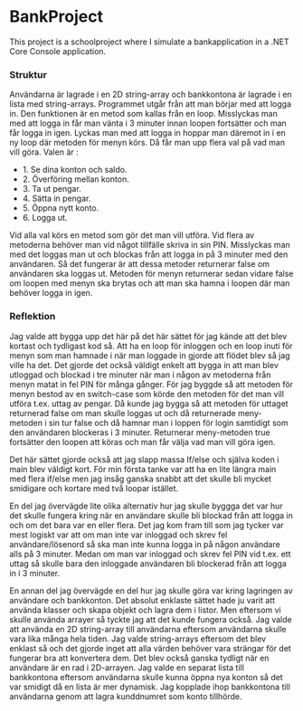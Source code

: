 # BankProject
This project is a schoolproject where I simulate a bankapplication in a .NET Core Console application.


<h3>Struktur</h3>

Användarna är lagrade i en 2D string-array och bankkontona är lagrade i en lista med string-arrays.
Programmet utgår från att man börjar med att logga in. Den funktionen är en metod som kallas från en loop. Misslyckas man med att logga in får man vänta i 3 minuter innan loopen fortsätter och man får logga in igen. Lyckas man med att logga in hoppar man däremot in i en ny loop där metoden för menyn körs. Då får man upp flera val på vad man vill göra. Valen är :
<ul>
<li>1. Se dina konton och saldo.</li> 
<li>2. Överföring mellan konton.</li>
<li>3. Ta ut pengar.</li>
<li>4. Sätta in pengar.</li>
<li>5. Öppna nytt konto.</li>
<li>6. Logga ut.</li>
</ul>

Vid alla val körs en metod som gör det man vill utföra. Vid flera av metoderna behöver man vid något tillfälle skriva in sin PIN. Misslyckas man med det loggas man ut och blockas från att logga in på 3 minuter med den användaren. Så det fungerar är att dessa metoder returnerar false om användaren ska loggas ut. Metoden för menyn returnerar sedan vidare false om loopen med menyn ska brytas och att man ska hamna i loopen där man behöver logga in igen.


<h3>Reflektion</h3>
Jag valde att bygga upp det här på det här sättet för jag kände att det blev kortast och tydligast kod så. Att ha en loop för inloggen och en loop inuti för menyn som man hamnade i när man loggade in gjorde att flödet blev så jag ville ha det. Det gjorde det också väldigt enkelt att bygga in att man blev utloggad och blockad i tre minuter när man i någon av metoderna från menyn matat in fel PIN för många gånger. För jag byggde så att metoden för menyn bestod av en switch-case som körde den metoden för det man vill utföra t.ex. uttag av pengar. Då kunde jag bygga så att metoden för uttaget returnerad false om man skulle loggas ut och då returnerade meny-metoden i sin tur false och då hamnar man i loppen för login samtidigt som den användaren blockeras i 3 minuter. Returnerar meny-metoden true fortsätter den loopen att köras och man får välja vad man vill göra igen. 

Det här sättet gjorde också att jag slapp massa If/else och själva koden i main blev väldigt kort. För min första tanke var att ha en lite längra main med flera if/else men jag insåg ganska snabbt att det skulle bli mycket smidigare och kortare med två loopar istället. 

En del jag övervägde lite olika alternativ hur jag skulle byggga det var hur det skulle fungera kring när en användare skulle bli blockad från att logga in och om det bara var en eller flera. Det jag kom fram till som jag tycker var mest logiskt var att om man inte var inloggad och skrev fel användare/lösenord så ska man inte kunna logga in på någon användare alls på 3 minuter. Medan om man var inloggad och skrev fel PIN vid t.ex. ett uttag så skulle bara den inloggade användaren bli blockerad från att logga in i 3 minuter.

En annan del jag övervägde en del hur jag skulle göra var kring lagringen av användare och bankkonton. Det absolut enklaste sättet hade ju varit att använda klasser och skapa objekt och lagra dem i listor. Men eftersom vi skulle använda arrayer så tyckte jag att det kunde fungera också. Jag valde att använda en 2D string-array till användarna eftersom användarna skulle vara lika många hela tiden. Jag valde string-arrays eftersom det blev enklast så och det gjorde inget att alla värden behöver vara strängar för det fungerar bra att konvertera dem. Det blev också ganska tydligt när en användare är en rad i 2D-arrayen. Jag valde en separat lista till bankkontona eftersom användarna skulle kunna öppna nya konton så det var smidigt då en lista är mer dynamisk. Jag kopplade ihop bankkontona till användarna genom att lagra kunddnumret som konto tillhörde. 
